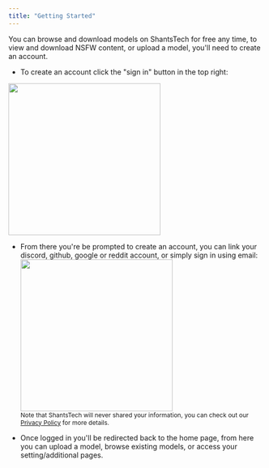 ```yaml
---
title: "Getting Started"
---
```


You can browse and download models on ShantsTech for free any time, to view and download NSFW content, or upload a model, you'll need to create an account.

- To create an account click the "sign in" button in the top right:<br/>
<img src="https://i.imgur.com/mWwKx9P.png" width="300px" />

- From there you're be prompted to create an account, you can link your discord, github, google or reddit account, or simply sign in using email:<br/>
<img src="https://i.imgur.com/4jU4wCr.png" width="300px" /><br/><span style="font-size: 12px">Note that ShantsTech will never shared your information, you can check out our [Privacy Policy](https://shants-tech.com/content/privacy) for more details.</span>

- Once logged in you'll be redirected back to the home page, from here you can upload a model, browse existing models, or access your setting/additional pages.